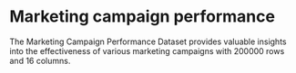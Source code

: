 # Marketing campaign performance

The Marketing Campaign Performance Dataset provides valuable insights into the effectiveness of various marketing campaigns with 200000 rows and 16 columns.
